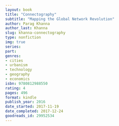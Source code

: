 ```yaml
---
layout: book
title: "Connectography"
subtitle: "Mapping the Global Network Revolution"
author: Parag Khanna
author_last: Khanna
slug: khanna-connectography
type: nonfiction
img: true
series: 
part: 
genres:
- cities
- urbanism
- technology
- geography
- economics
isbn: 9780812988550
rating: 4
pages: 496
format: kindle
publish_year: 2016
date_started: 2017-11-19
date_completed: 2017-12-24
goodreads_id: 29952534
---
```

